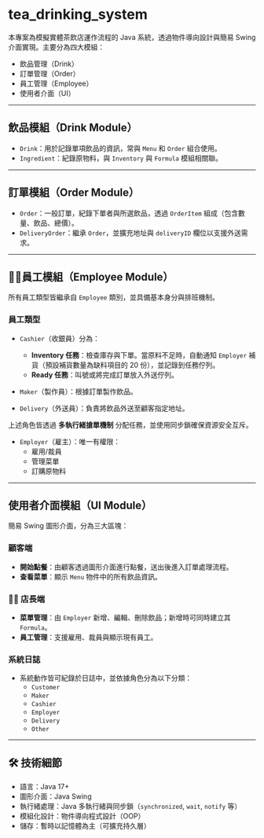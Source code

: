 # tea_drinking_system

本專案為模擬實體茶飲店運作流程的 Java 系統，透過物件導向設計與簡易 Swing 介面實現。主要分為四大模組：

- 飲品管理（Drink）
- 訂單管理（Order）
- 員工管理（Employee）
- 使用者介面（UI）

---

## 飲品模組（Drink Module）

- `Drink`：用於記錄單項飲品的資訊，常與 `Menu` 和 `Order` 組合使用。
- `Ingredient`：紀錄原物料，與 `Inventory` 與 `Formula` 模組相關聯。

---

## 訂單模組（Order Module）

- `Order`：一般訂單，紀錄下單者與所選飲品，透過 `OrderItem` 組成（包含數量、飲品、總價）。
- `DeliveryOrder`：繼承 `Order`，並擴充地址與 `deliveryID` 欄位以支援外送需求。

---

## 👷‍♂員工模組（Employee Module）

所有員工類型皆繼承自 `Employee` 類別，並具備基本身分與排班機制。

### 員工類型

- `Cashier`（收銀員）分為：
  - **Inventory 任務**：檢查庫存與下單。當原料不足時，自動通知 `Employer` 補貨（預設補貨數量為缺料項目的 20 份），並記錄到任務佇列。
  - **Ready 任務**：叫號或將完成訂單放入外送佇列。

- `Maker`（製作員）：根據訂單製作飲品。

- `Delivery`（外送員）：負責將飲品外送至顧客指定地址。

上述角色皆透過 **多執行緒搶單機制** 分配任務，並使用同步鎖確保資源安全互斥。

- `Employer`（雇主）：唯一有權限：
  - 雇用/裁員
  - 管理菜單
  - 訂購原物料

---

## 使用者介面模組（UI Module）

簡易 Swing 圖形介面，分為三大區塊：

### 顧客端

- **開始點餐**：由顧客透過圖形介面進行點餐，送出後進入訂單處理流程。
- **查看菜單**：顯示 `Menu` 物件中的所有飲品資訊。

### 🧑‍💼 店長端

- **菜單管理**：由 `Employer` 新增、編輯、刪除飲品；新增時可同時建立其 `Formula`。
- **員工管理**：支援雇用、裁員與顯示現有員工。

### 系統日誌

- 系統動作皆可紀錄於日誌中，並依據角色分為以下分類：
  - `Customer`
  - `Maker`
  - `Cashier`
  - `Employer`
  - `Delivery`
  - `Other`

---

## 🛠 技術細節

- 語言：Java 17+
- 圖形介面：Java Swing
- 執行緒處理：Java 多執行緒與同步鎖（`synchronized`, `wait`, `notify` 等）
- 模組化設計：物件導向程式設計（OOP）
- 儲存：暫時以記憶體為主（可擴充持久層）

